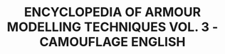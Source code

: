 ---
layout: product
title: "ENCYCLOPEDIA OF ARMOUR MODELLING TECHNIQUES VOL. 3 - CAMOUFLAGE ENGLISH"
price: "4400" 
desc: "Enciklopedija tom 3"
img_path: "/assets/img/A.MIG-6152.webp"
brand: "AMMO"
available: false
special_offer: false
new: false
soon: false
cat: "090000"
subcat: "090100"
subsubcat: "090101"
sifra: "A.MIG-6152"
popular: false
spec: false
---